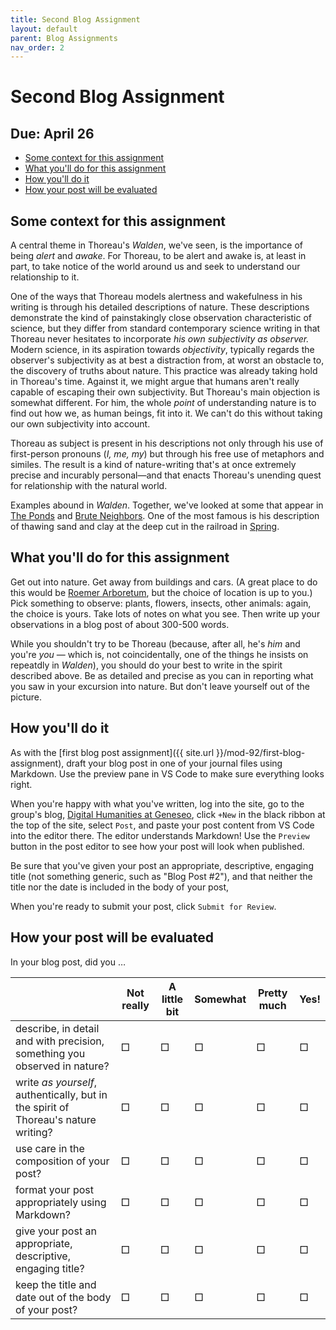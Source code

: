 ```yaml
---
title: Second Blog Assignment
layout: default
parent: Blog Assignments
nav_order: 2
---
```


# Second Blog Assignment

## Due: April 26

- [Some context for this assignment](#some-context-for-this-assignment)
- [What you'll do for this assignment](#what-youll-do-for-this-assignment)
- [How you'll do it](#how-youll-do-it)
- [How your post will be evaluated](#how-your-post-will-be-evaluated)

## Some context for this assignment

A central theme in Thoreau's *Walden*, we've seen, is the importance of being *alert* and *awake*. For Thoreau, to be alert and awake is, at least in part, to take notice of the world around us and seek to understand our relationship to it.

One of the ways that Thoreau models alertness and wakefulness in his writing is through his detailed descriptions of nature. These descriptions demonstrate the kind of painstakingly close observation characteristic of science, but they differ from standard contemporary science writing in that Thoreau never hesitates to incorporate *his own subjectivity as observer.* Modern science, in its aspiration towards *objectivity*, typically regards the observer's subjectivity as at best a distraction from, at worst an obstacle to, the discovery of truths about nature. This practice was already taking hold in Thoreau's time. Against it, we might argue that humans aren't really capable of escaping their own subjectivity. But Thoreau's main objection is somewhat different. For him, the whole *point* of understanding nature is to find out how we, as human beings, fit into it. We can't do this without taking our own subjectivity into account.

Thoreau as subject is present in his descriptions not only through his use of first-person pronouns (*I, me, my*) but through his free use of metaphors and similes. The result is a kind of nature-writing that's at once extremely precise and incurably personal&mdash;and that enacts Thoreau's unending quest for relationship with the natural world.

Examples abound in *Walden*. Together, we've looked at some that appear in [The Ponds](https://commons.digitalthoreau.org/walden/the-ponds/the-ponds-18-34/) and [Brute Neighbors](https://commons.digitalthoreau.org/walden/brute-neighbors/brute-neighbors-1-9/). One of the most famous is his description of thawing sand and clay at the deep cut in the railroad in [Spring](https://commons.digitalthoreau.org/walden/spring/spring-1-13/#pFpgmmdttotfwtsacaifdsoadcortIpmwvpnvcslstnfebrmmhbgmsrwiTwedfvrccmwlWfcosedwbfsllsbsoiwnbsbIsoioaeshpohlctvAftslovmhpsfdrayltllitslarclpbfblbea).


## What you'll do for this assignment

Get out into nature. Get away from buildings and cars. (A great place to do this would be [Roemer Arboretum](https://www.geneseo.edu/arboretum), but the choice of location is up to you.) Pick something to observe: plants, flowers, insects, other animals: again, the choice is yours. Take lots of notes on what you see. Then write up your observations in a blog post of about 300-500 words.

While you shouldn't try to be Thoreau (because, after all, he's *him* and you're *you* — which is, not coincidentally, one of the things he insists on repeatdly in *Walden*), you should do your best to write in the spirit described above. Be as detailed and precise as you can in reporting what you saw in your excursion into nature. But don't leave yourself out of the picture.

## How you'll do it

As with the [first blog post assignment]({{ site.url }}/mod-92/first-blog-assignment), draft your blog post in one of your journal files using Markdown. Use the preview pane in VS Code to make sure everything looks right.

When you're happy with what you've written, log into the site, go to the group's blog, [Digital Humanities at Geneseo](https://dh.sunygeneseoenglish.org/), click `+New` in the black ribbon at the top of the site, select `Post`, and paste your post content from VS Code into the editor there. The editor understands Markdown! Use the `Preview` button in the post editor to see how your post will look when published.

Be sure that you've given your post an appropriate, descriptive, engaging title (not something generic, such as "Blog Post #2"), and that neither the title nor the date is included in the body of your post,

When you're ready to submit your post, click `Submit for Review`.

## How your post will be evaluated

In your blog post, did you &hellip;

|   | Not really | A little bit | Somewhat | Pretty much | Yes! |
| - | ---------- | ------------ | -------- | ----------- | ---- |
| describe, in detail and with precision, something you observed in nature? | &#x25A1; | &#x25A1; | &#x25A1; | &#x25A1; | &#x25A1; |
| write *as yourself*, authentically, but in the spirit of Thoreau's nature writing? | &#x25A1; | &#x25A1; | &#x25A1; | &#x25A1; | &#x25A1; |
| use care in the composition of your post? | &#x25A1; | &#x25A1; | &#x25A1; | &#x25A1; | &#x25A1; |
| format your post appropriately using Markdown? | &#x25A1; | &#x25A1; | &#x25A1; | &#x25A1; | &#x25A1; |
| give your post an appropriate, descriptive, engaging title? | &#x25A1; | &#x25A1; | &#x25A1; | &#x25A1; | &#x25A1; |
| keep the title and date out of the body of your post? | &#x25A1; | &#x25A1; | &#x25A1; | &#x25A1; | &#x25A1; |